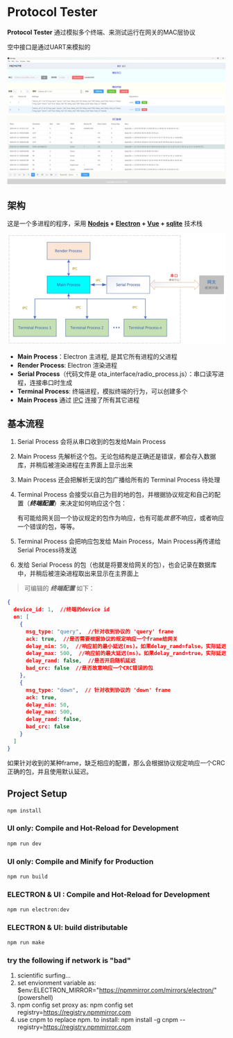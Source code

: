# Protocol Tester

**Protocol Tester** 通过模拟多个终端、来测试运行在网关的MAC层协议

空中接口是通过UART来模拟的

![主界面](gui.jpg)

## 架构
这是一个多进程的程序，采用 **[Nodejs](https://nodejs.org) + [Electron](https://www.electronjs.org) + [Vue](https://vuejs.org) + [sqlite](https://www.sqlite.org)** 技术栈

![架构图](architecture.jpg)

- **Main Process**：Electron 主进程, 是其它所有进程的父进程
- **Render Process**: Electron 渲染进程
- **Serial Process**（代码文件是 ota_interface/radio_process.js）：串口读写进程，连接串口时生成
- **Terminal Process**: 终端进程，模拟终端的行为，可以创建多个
- **Main Process** 通过 [IPC](https://en.wikipedia.org/wiki/Inter-process_communication) 连接了所有其它进程

## 基本流程
1. Serial Process 会将从串口收到的包发给Main Process
2. Main Process 先解析这个包。无论包结构是正确还是错误，都会存入数据库，并稍后被渲染进程在主界面上显示出来
3. Main Process 还会把解析无误的包广播给所有的 Terminal Process 待处理
4. Terminal Process 会接受以自己为目的地的包，并根据协议规定和自己的配置（***终端配置***）来决定如何响应这个包：

   有可能给网关回一个协议规定的包作为响应，也有可能*故意*不响应，或者响应一个错误的包，等等。
5. Terminal Process 会把响应包发给 Main Process，Main Process再传递给Serial Process待发送
6. 发给 Serial Process 的包（也就是将要发给网关的包），也会记录在数据库中，并稍后被渲染进程取出来显示在主界面上

> 可编辑的 ***终端配置*** 如下：
```json
{
  device_id: 1,  //终端的device id
  on: [
    {
      msg_type: "query",  //针对收到协议的 'query' frame
      ack: true,  //是否需要根据协议的规定响应一个frame给网关
      delay_min: 50,  //响应前的最小延迟(ms)。如果delay_rand=false，实际延迟使用这个值
      delay_max: 500,  //响应前的最大延迟(ms)。如果delay_rand=true，实际延迟使用[delay_min, delay_max]之间的随机值
      delay_rand: false,  //是否开启随机延迟
      bad_crc: false  //是否故意响应一个CRC错误的包
    },
    {
      msg_type: "down",  // 针对收到协议的 'down' frame
      ack: true,
      delay_min: 50,
      delay_max: 500,
      delay_rand: false,
      bad_crc: false
    }
  ]
}
```
如果针对收到的某种frame，缺乏相应的配置，那么会根据协议规定响应一个CRC正确的包，并且使用默认延迟。


## Project Setup

```sh
npm install
```

### UI only: Compile and Hot-Reload for Development

```sh
npm run dev
```

### UI only: Compile and Minify for Production

```sh
npm run build
```

### ELECTRON & UI : Compile and Hot-Reload for Development

```sh
npm run electron:dev
```

###  ELECTRON & UI: build distributable

```sh
npm run make
```

### try the following if network is "bad"
1. scientific surfing...
2. set envionment variable as: $env:ELECTRON_MIRROR="https://npmmirror.com/mirrors/electron/"  (powershell)
3. npm config set proxy as: npm config set registry=https://registry.npmmirror.com
4. use cnpm to replace npm. to install: npm install -g cnpm --registry=https://registry.npmmirror.com